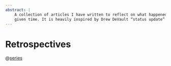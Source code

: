 ```yaml
---
abstract: |
    A collection of articles I have written to reflect on what happened at a
    given time. It is heavily inspired by Drew DeVault “status update” series.
---
```


# Retrospectives

@[series](.)
